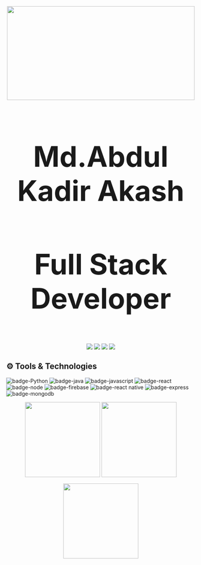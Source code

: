 <div align="center">
<a href="https://github.com/Md-Abdul-Kadir"><img height="250" width="500" src="https://www.mindinventory.com/blog/wp-content/uploads/2019/10/Offshore-app-developer-1024x512.png"></a>
<h1 style="font-weight:bold;font-size:75px">Md.Abdul Kadir Akash</h1>
<h3 style="font-weight:bold;font-size:75px">Full Stack Developer <h3>
</div>

<p align="center">
  <a href="mailto:akashsust55@@gmail.com"><img src="https://img.icons8.com/fluency/48/000000/gmail-new.png"/></a>
  <a href="https://www.linkedin.com/in/md-abdul-kader-akash-55ba921aa/"><img src="https://img.icons8.com/color/48/000000/linkedin.png"/></a>
  <a href="https://www.facebook.com/Abdul.Kader.Akash.505"><img src="https://img.icons8.com/fluency/48/000000/facebook-new.png"/></a>
  <a href="https://www.instagram.com/abdul_kader__akash/"><img src="https://img.icons8.com/fluency/48/000000/instagram-new.png"/></a>
</p>


## ⚙️ Tools & Technologies

<!-- yellow f6c819 , navy-blue 21223e white fffff -->

![badge-Python](https://img.shields.io/badge/Python-14354C?style=for-the-badge&logo=python&logoColor=white)
![badge-java](https://img.shields.io/badge/Java-ED8B00?style=for-the-badge&logo=java&logoColor=white)
![badge-javascript](https://img.shields.io/badge/JavaScript-323330?style=for-the-badge&logo=javascript&logoColor=F7DF1E)
![badge-react](https://img.shields.io/badge/React-20232A?style=for-the-badge&logo=react&logoColor=61DAFB)
![badge-node](https://img.shields.io/badge/framework-node_js-f6c819?style=for-the-badge&logo=npm&logoColor=white&labelColor=21223e)
![badge-firebase](https://img.shields.io/badge/database-firebase-f6c819?style=for-the-badge&logo=firebase&logoColor=white&labelColor=21223e)
![badge-react native](https://img.shields.io/badge/React_Native-20232A?style=for-the-badge&logo=react&logoColor=61DAFB)
![badge-express](https://img.shields.io/badge/Express.js-000000?style=for-the-badge&logo=express&logoColor=white)
![badge-mongodb](https://img.shields.io/badge/MongoDB-4EA94B?style=for-the-badge&logo=mongodb&logoColor=white)

<p align="center" >
  <img  height="200" src="https://github-readme-stats.vercel.app/api/top-langs/?username=Md-Abdul-Kadir&hide=html,makefile&bg_color=21223e&title_color=f6c819&text_color=fff&count_private=true&langs_count=5" />

  <img height="200" src="https://github-readme-stats.vercel.app/api?username=Rabi03&bg_color=21223e&title_color=f6c819&text_color=fff&show_icons=true&icon_color=fff&count_private=true" />
</p>
<p align="center" >
  <img height="200" src="https://github-profile-trophy.vercel.app/?username=Rabi03&theme=gruvbox&row=2&margin-w=5&margin-h=5&count_private=true"/>
</p>
